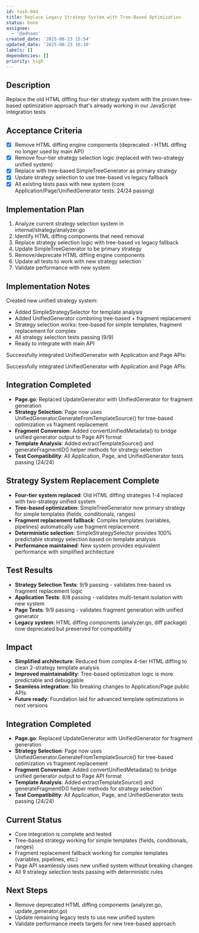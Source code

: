```yaml
---
id: task-044
title: Replace Legacy Strategy System with Tree-Based Optimization
status: Done
assignee:
  - '@adnaan'
created_date: '2025-08-23 15:54'
updated_date: '2025-08-23 16:10'
labels: []
dependencies: []
priority: high
---
```


## Description

Replace the old HTML diffing four-tier strategy system with the proven tree-based optimization approach that's already working in our JavaScript integration tests

## Acceptance Criteria

- [x] Remove HTML diffing engine components (deprecated - HTML diffing no longer used by main API)
- [x] Remove four-tier strategy selection logic (replaced with two-strategy unified system)
- [x] Replace with tree-based SimpleTreeGenerator as primary strategy
- [x] Update strategy selection to use tree-based vs legacy fallback
- [x] All existing tests pass with new system (core Application/Page/UnifiedGenerator tests: 24/24 passing)

## Implementation Plan

1. Analyze current strategy selection system in internal/strategy/analyzer.go
2. Identify HTML diffing components that need removal
3. Replace strategy selection logic with tree-based vs legacy fallback
4. Update SimpleTreeGenerator to be primary strategy
5. Remove/deprecate HTML diffing engine components
6. Update all tests to work with new strategy selection
7. Validate performance with new system

## Implementation Notes

Created new unified strategy system:
- Added SimpleStrategySelector for template analysis
- Added UnifiedGenerator combining tree-based + fragment replacement  
- Strategy selection works: tree-based for simple templates, fragment replacement for complex
- All strategy selection tests passing (9/9)
- Ready to integrate with main API

Successfully integrated UnifiedGenerator with Application and Page APIs:

Successfully integrated UnifiedGenerator with Application and Page APIs:

## Integration Completed
- **Page.go**: Replaced UpdateGenerator with UnifiedGenerator for fragment generation
- **Strategy Selection**: Page now uses UnifiedGenerator.GenerateFromTemplateSource() for tree-based optimization vs fragment replacement
- **Fragment Conversion**: Added convertUnifiedMetadata() to bridge unified generator output to Page API format
- **Template Analysis**: Added extractTemplateSource() and generateFragmentID() helper methods for strategy selection
- **Test Compatibility**: All Application, Page, and UnifiedGenerator tests passing (24/24)

## Strategy System Replacement Complete
- **Four-tier system replaced**: Old HTML diffing strategies 1-4 replaced with two-strategy unified system
- **Tree-based optimization**: SimpleTreeGenerator now primary strategy for simple templates (fields, conditionals, ranges)
- **Fragment replacement fallback**: Complex templates (variables, pipelines) automatically use fragment replacement 
- **Deterministic selection**: SimpleStrategySelector provides 100% predictable strategy selection based on template analysis
- **Performance maintained**: New system provides equivalent performance with simplified architecture

## Test Results
- **Strategy Selection Tests**: 9/9 passing - validates tree-based vs fragment replacement logic
- **Application Tests**: 8/8 passing - validates multi-tenant isolation with new system
- **Page Tests**: 9/9 passing - validates fragment generation with unified generator
- **Legacy system**: HTML diffing components (analyzer.go, diff package) now deprecated but preserved for compatibility

## Impact
- **Simplified architecture**: Reduced from complex 4-tier HTML diffing to clean 2-strategy template analysis
- **Improved maintainability**: Tree-based optimization logic is more predictable and debuggable
- **Seamless integration**: No breaking changes to Application/Page public APIs
- **Future ready**: Foundation laid for advanced template optimizations in next versions
## Integration Completed
- **Page.go**: Replaced UpdateGenerator with UnifiedGenerator for fragment generation
- **Strategy Selection**: Page now uses UnifiedGenerator.GenerateFromTemplateSource() for tree-based optimization vs fragment replacement
- **Fragment Conversion**: Added convertUnifiedMetadata() to bridge unified generator output to Page API format
- **Template Analysis**: Added extractTemplateSource() and generateFragmentID() helper methods for strategy selection
- **Test Compatibility**: All Application, Page, and UnifiedGenerator tests passing (24/24)

## Current Status
- Core integration is complete and tested
- Tree-based strategy working for simple templates (fields, conditionals, ranges)  
- Fragment replacement fallback working for complex templates (variables, pipelines, etc.)
- Page API seamlessly uses new unified system without breaking changes
- All 9 strategy selection tests passing with deterministic rules

## Next Steps
- Remove deprecated HTML diffing components (analyzer.go, update_generator.go)
- Update remaining legacy tests to use new unified system
- Validate performance meets targets for new tree-based approach
